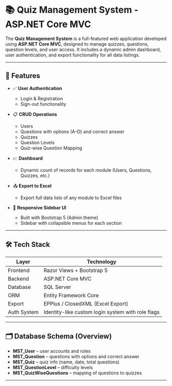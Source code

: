 # 📚 Quiz Management System - ASP.NET Core MVC

The **Quiz Management System** is a full-featured web application developed using **ASP.NET Core MVC**, designed to manage quizzes, questions, question levels, and user access. It includes a dynamic admin dashboard, user authentication, and export functionality for all data listings.

---

## 🚀 Features

- ✅ **User Authentication**
  - Login & Registration
  - Sign-out functionality

- 📋 **CRUD Operations**
  - Users
  - Questions with options (A–D) and correct answer
  - Quizzes
  - Question Levels
  - Quiz-wise Question Mapping

- 📈 **Dashboard**
  - Dynamic count of records for each module (Users, Questions, Quizzes, etc.)

- 📤 **Export to Excel**
  - Export full data lists of any module to Excel files

- 🧭 **Responsive Sidebar UI**
  - Built with Bootstrap 5 (Admin theme)
  - Sidebar with collapsible menus for each section

---

## 🛠 Tech Stack

| Layer        | Technology            |
|--------------|------------------------|
| Frontend     | Razor Views + Bootstrap 5 |
| Backend      | ASP.NET Core MVC       |
| Database     | SQL Server             |
| ORM          | Entity Framework Core  |
| Export       | EPPlus / ClosedXML (Excel Export) |
| Auth System  | Identity-like custom login system with role flags |

---

## 🗂 Database Schema (Overview)

- **MST_User** – user accounts and roles  
- **MST_Question** – questions with options and correct answer  
- **MST_Quiz** – quiz info (name, date, total questions)  
- **MST_QuestionLevel** – difficulty levels  
- **MST_QuizWiseQuestions** – mapping of questions to quizzes  

---
